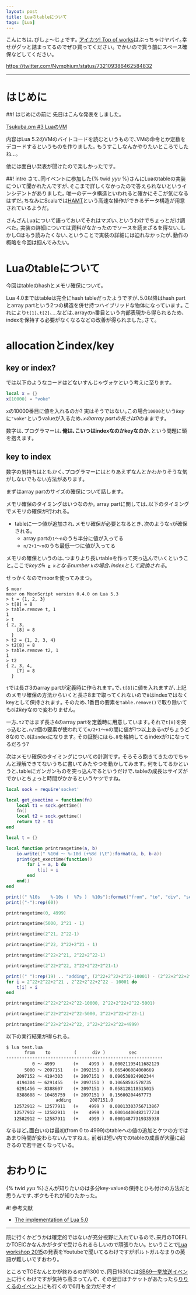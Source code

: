 ```yaml
---
layout: post
title: Luaのtableについて
tags: [Lua]
---
```

<!--sectionize on-->

こんにちは､びしょ〜じょです｡
[アイカツ! Top of works](http://www.aikatsu.com/goods/magazine/top_of_works/)はぶっちゃけヤバイ｡幸せがグッと詰まってるのでぜひ買ってください｡
でかいので買う前にスペース確保などしてください｡

https://twitter.com/Nymphium/status/732109386462584832

---
# はじめに
##! はじめにの前に
先日はこんな発表をしました｡

[Tsukuba.pm #3 LuaのVM]({{BASE_PATH}}/pdf/tsukubapm3-luavm.html)

内容はLua 5.2のVMのバイトコードを読むというもので､VMの命令とか定数をデコードするというものを作りました｡
もうすこしなんかやりたいところでしたね…｡

他には面白い発表が聞けたので楽しかったです｡

##! intro
さて､同イベントに参加した{% twid _yyu_ %}さんにLuaのtableの実装について聞かれたんですが､そこまで詳しくなかったので答えられないというインシデントがありました｡
唯一のデータ構造といわれると確かにそこが気になるはずだ｡ちなみにScalaでは[HAMT](https://en.wikipedia.org/wiki/Hash_array_mapped_trie)という高速な操作ができるデータ構造が用意されているようだ｡

さんざんLuaについて語っておいてそれはマズい､というわけでちょっとだけ調べた｡
実装の詳細については資料がなかったのでソースを読まざるを得ない､しかしCはもう読みたくない､ということで実装の詳細には迫れなかったが､動作の概略を今回は掴んでみたい｡

# Luaのtableについて
今回はtableのhashとメモリ確保について｡

Lua 4.0まではtableは完全にhash tableだったようですが､5.0以降はhash partとarray partという2つの構造を併せ持つハイブリッドな物体になっています｡
これにより`t[1]`､`t[2]`､…などは､arrayの`n`番目という内部表現から得られるため､indexを保持する必要がなくなるなどの改善が得られました｡さて｡

# allocationとindex/key
## key or index?
では以下のようなコードはどないすんじゃヴォケという考えに至ります｡

```lua
local x = {}
x[10000] = "voke"
```

`x`の10000番目に値を入れるのか? 実はそうではない｡この場合`10000`という*key*に`"voke"`というvalueが入るため､*`x`のarray partの長さは0*のままです｡

数字は､プログラマーは､**俺は､こいつはindexなのかkeyなのか**､という問題に頭を抱えます｡

## key to index
数字の気持ちはともかく､プログラマーにはとりあえずなんとかわかりそうな気がしないでもない方法があります｡

まずはarray partのサイズの確保について話します｡

メモリ確保のタイミングはいつなのか｡
array partに関しては､以下のタイミングでメモリの確保が行われる｡

- tableに一つ値が追加され､メモリ確保が必要となるとき､次のような`n`が確保される｡
  + array partの`1`〜`n`のうち半分に値が入ってる
  + `n/2+1`〜`n`のうち最低一つに値が入ってる

メモリの確保というのは､つまりより長いtableを作って突っ込んでいくということ｡ここで*keyが`n ≧ k`となるnumber `k`の場合､indexとして変換される*｡

せっかくなのでmoorを使ってみまつ｡

```
$ moor
moor on MoonScript version 0.4.0 on Lua 5.3
> t = {1, 2, 3}
> t[8] = 8
> table.remove t, 1
1
> t
{ 2, 3,
    [8] = 8
  }
> t2 = {1, 2, 3, 4}
> t2[8] = 8
> table.remove t2, 1
1
> t2
{ 2, 3, 4,
    [7] = 8
  }
```

`t`では長さ3のarray partが定義時に作られます｡で､`t[8]`に値を入れますが､上記のメモリ確保の方法からいくと長さ8まで取ってくれないので`8`はindexではなくkeyとして保持されます｡
そのため､1番目の要素を`table.remove()`で取り除いても`8`は*key*なので変わりません｡

一方､`t2`ではまず長さ4のarray partを定義時に用意しています｡それで`t[8]`を突っ込むと､`n/2`個の要素が使われてて`n/2+1`〜`n`の間に値が1つ以上ある`n`がちょうど8なので､`8`は`index`になります｡
その証拠にほら､`8`を格納してるindexが`7`になってるだろう?

次はメモリ確保のタイミングについての計測です｡
そろそろ飽きてきたのでちゃんと理解できてないうちに書いてみたやつを動かしてみます｡
何をしてるかというと､tableにガンガンものを突っ込んでるというだけで､tableの成長はサイズがでかいとちょっと時間がかかるというヤツですね｡

```lua
local sock = require'socket'

local get_exectime = function(fn)
	local t1 = sock.gettime()
	fn()
	local t2 = sock.gettime()
	return t2 - t1
end

local t = {}

local function printrangetime(a, b)
	io.write((" %10d 〜 %-10d (+%8d )\t"):format(a, b, b-a))
	print(get_exectime(function()
		for i = a, b do
			t[i] = i
		end
	end))
end

print((" %10s    %-10s (  %7s )  %10s"):format("from", "to", "div", "sec"))
print(("-"):rep(60))

printrangetime(0, 4999)

printrangetime(5000, 2^21 - 1)

printrangetime(2^21, 2^22-1)

printrangetime(2^22, 2^22+2^21 - 1)

printrangetime(2^22+2^21, 2^22+2^22-1)

printrangetime(2^22+2^22, 2^22+2^22+2^21-1)

print((" "):rep(19) .. "adding", (2^22+2^22+2^22-10001) - (2^22+2^22+2^21))
for i = 2^22+2^22+2^21 , 2^22+2^22+2^22 - 10001 do
	t[i] = i
end

printrangetime(2^22+2^22+2^22-10000, 2^22+2^22+2^22-5001)

printrangetime(2^22+2^22+2^22-5000, 2^22+2^22+2^22-1)

printrangetime(2^22+2^22+2^22, 2^22+2^22+2^22+4999)
```

以下の実行結果が得られる｡

```
$ lua test.lua
       from    to         (      div )         sec
------------------------------------------------------------
          0 〜 4999       (+    4999 )  0.00021195411682129
       5000 〜 2097151    (+ 2092151 )  0.065406084060669
    2097152 〜 4194303    (+ 2097151 )  0.090538024902344
    4194304 〜 6291455    (+ 2097151 )  0.10658502578735
    6291456 〜 8388607    (+ 2097151 )  0.058128118515015
    8388608 〜 10485759   (+ 2097151 )  0.15600204467773
                   adding       2087151.0
   12572912 〜 12577911   (+    4999 )  0.00013303756713867
   12577912 〜 12582911   (+    4999 )  0.00014400482177734
   12582912 〜 12587911   (+    4999 )  0.00014877319335938
```

なるほど｡面白いのは最初(from 0 to 4999)のtableへの値の追加とケツの方ではあまり時間が変わらないんですねぇ｡
前者は短い内でのtableの成長が大量に起きるので若干遅くなっている｡

# おわりに
{% twid _yyu_ %}さんが知りたいのは多分key-valueの保持とひも付けの方法だと思うんです､ボクもそれが知りたかった｡

#! 参考文献
- [The implementation of Lua 5.0](https://www.lua.org/doc/jucs05.pdf)

---
院に行くかどうかは確定的ではないが充分視野に入れているので､来月のTOEFLかTOEICかなんかがタダで受けられるらしいので頑張りたい｡
ということで[Lua workshop 2015](http://www.lua.org/wshop15.html)の発表をYoutubeで聞いてるわけですがポルトガルなまりの英語が難しいですおわり｡

ところでTOEなんとかが終わるのが1300で､同日1630には[SB69一挙放送イベント](http://showbyrock-anime.com/news/20160501-1818/)に行くわけですが気持ち高まってんぞ､
その翌日はチケットがあたったら[りりくるのイベント](http://www.particle.jp.net/rs_event/index.html)にも行くので6月も全力だぞオイ

